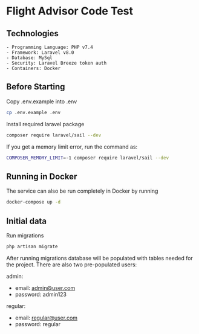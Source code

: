 # Flight Advisor Code Test

## Technologies

    - Programming Language: PHP v7.4
    - Framework: Laravel v8.0
    - Database: MySql
    - Security: Laravel Breeze token auth
    - Containers: Docker

## Before Starting
Copy .env.example into .env
```bash
cp .env.example .env
```

Install required laravel package
```bash
composer require laravel/sail --dev
```

If you get a memory limit error, run the command as:
```bash
COMPOSER_MEMORY_LIMIT=-1 composer require laravel/sail --dev
```

## Running in Docker
The service can also be run completely in Docker by running
```bash
docker-compose up -d
```

## Initial data
Run migrations
```bash
php artisan migrate
```

After running migrations database will be populated with tables needed for the project.
There are also two pre-populated users:

admin:
- email: admin@user.com
- password: admin123 

regular:
- email: regular@user.com
- password: regular
